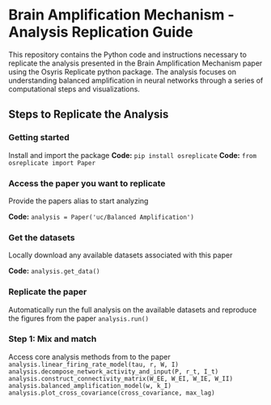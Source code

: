 # Brain Amplification Mechanism - Analysis Replication Guide

This repository contains the Python code and instructions necessary to replicate the analysis presented in the Brain Amplification Mechanism paper using the Osyris Replicate python package. The analysis focuses on understanding balanced amplification in neural networks through a series of computational steps and visualizations.

## Steps to Replicate the Analysis

### Getting started
Install and import the package
**Code:** `pip install osreplicate`
**Code:** `from osreplicate import Paper`

### Access the paper you want to replicate
Provide the papers alias to start analyzing

**Code:** `analysis = Paper('uc/Balanced Amplification')`

### Get the datasets
Locally download any available datasets associated with this paper

**Code:** `analysis.get_data()`

### Replicate the paper
Automatically run the full analysis on the available datasets and reproduce the figures from the paper
`analysis.run()`

### Step 1: Mix and match      
Access core analysis methods from to the paper\
`analysis.linear_firing_rate_model(tau, r, W, I)`\
`analysis.decompose_network_activity_and_input(P, r_t, I_t)`\
`analysis.construct_connectivity_matrix(W_EE, W_EI, W_IE, W_II)`\
`analysis.balanced_amplification_model(w, k_I)`\
`analysis.plot_cross_covariance(cross_covariance, max_lag)`
